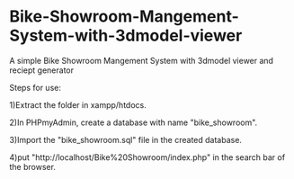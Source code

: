 # Bike-Showroom-Mangement-System-with-3dmodel-viewer
A simple Bike Showroom Mangement System with 3dmodel viewer and reciept generator

Steps for use:

1)Extract the folder in xampp/htdocs.

2)In PHPmyAdmin, create a database with name "bike_showroom".

3)Import the "bike_showroom.sql" file in the created database.

4)put "http://localhost/Bike%20Showroom/index.php" in the search bar of the browser.
